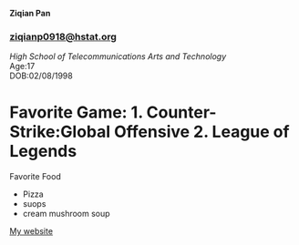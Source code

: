 **Ziqian Pan**  
### ziqianp0918@hstat.org  
_High School of Telecommunications Arts and Technology_  
Age:17  
DOB:02/08/1998  
# Favorite Game:  1. Counter-Strike:Global Offensive  2. League of Legends  
Favorite Food 
* Pizza  
* suops
 * cream mushroom soup
 
[My website](https://sites.google.com/a/hstat.org/ziqianp0918sep11/)